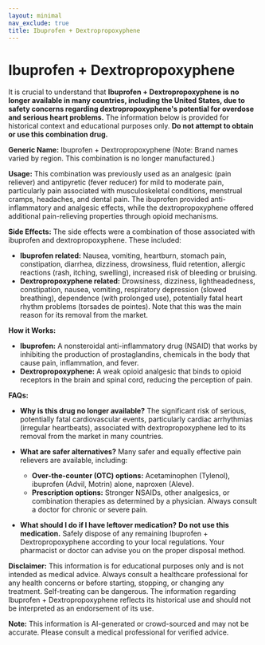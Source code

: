 ```yaml
---
layout: minimal
nav_exclude: true
title: Ibuprofen + Dextropropoxyphene
---
```


# Ibuprofen + Dextropropoxyphene

It is crucial to understand that **Ibuprofen + Dextropropoxyphene is no longer available in many countries, including the United States, due to safety concerns regarding dextropropoxyphene's potential for overdose and serious heart problems.**  The information below is provided for historical context and educational purposes only.  **Do not attempt to obtain or use this combination drug.**

**Generic Name:** Ibuprofen + Dextropropoxyphene (Note: Brand names varied by region.  This combination is no longer manufactured.)

**Usage:** This combination was previously used as an analgesic (pain reliever) and antipyretic (fever reducer) for mild to moderate pain, particularly pain associated with musculoskeletal conditions, menstrual cramps, headaches, and dental pain.  The ibuprofen provided anti-inflammatory and analgesic effects, while the dextropropoxyphene offered additional pain-relieving properties through opioid mechanisms.

**Side Effects:**  The side effects were a combination of those associated with ibuprofen and dextropropoxyphene.  These included:

* **Ibuprofen related:**  Nausea, vomiting, heartburn, stomach pain, constipation, diarrhea, dizziness, drowsiness, fluid retention, allergic reactions (rash, itching, swelling), increased risk of bleeding or bruising.
* **Dextropropoxyphene related:**  Drowsiness, dizziness, lightheadedness, constipation, nausea, vomiting, respiratory depression (slowed breathing), dependence (with prolonged use),  potentially fatal heart rhythm problems (torsades de pointes).  Note that this was the main reason for its removal from the market.


**How it Works:**

* **Ibuprofen:**  A nonsteroidal anti-inflammatory drug (NSAID) that works by inhibiting the production of prostaglandins, chemicals in the body that cause pain, inflammation, and fever.
* **Dextropropoxyphene:** A weak opioid analgesic that binds to opioid receptors in the brain and spinal cord, reducing the perception of pain.

**FAQs:**

* **Why is this drug no longer available?**  The significant risk of serious, potentially fatal cardiovascular events, particularly cardiac arrhythmias (irregular heartbeats), associated with dextropropoxyphene led to its removal from the market in many countries.

* **What are safer alternatives?**  Many safer and equally effective pain relievers are available, including:
    * **Over-the-counter (OTC) options:** Acetaminophen (Tylenol), ibuprofen (Advil, Motrin) alone, naproxen (Aleve).
    * **Prescription options:**  Stronger NSAIDs, other analgesics, or combination therapies as determined by a physician.  Always consult a doctor for chronic or severe pain.

* **What should I do if I have leftover medication?**  **Do not use this medication.** Safely dispose of any remaining Ibuprofen + Dextropropoxyphene according to your local regulations.  Your pharmacist or doctor can advise you on the proper disposal method.

**Disclaimer:** This information is for educational purposes only and is not intended as medical advice.  Always consult a healthcare professional for any health concerns or before starting, stopping, or changing any treatment.  Self-treating can be dangerous.  The information regarding Ibuprofen + Dextropropoxyphene reflects its historical use and should not be interpreted as an endorsement of its use.


**Note:** This information is AI-generated or crowd-sourced and may not be accurate. Please consult a medical professional for verified advice.